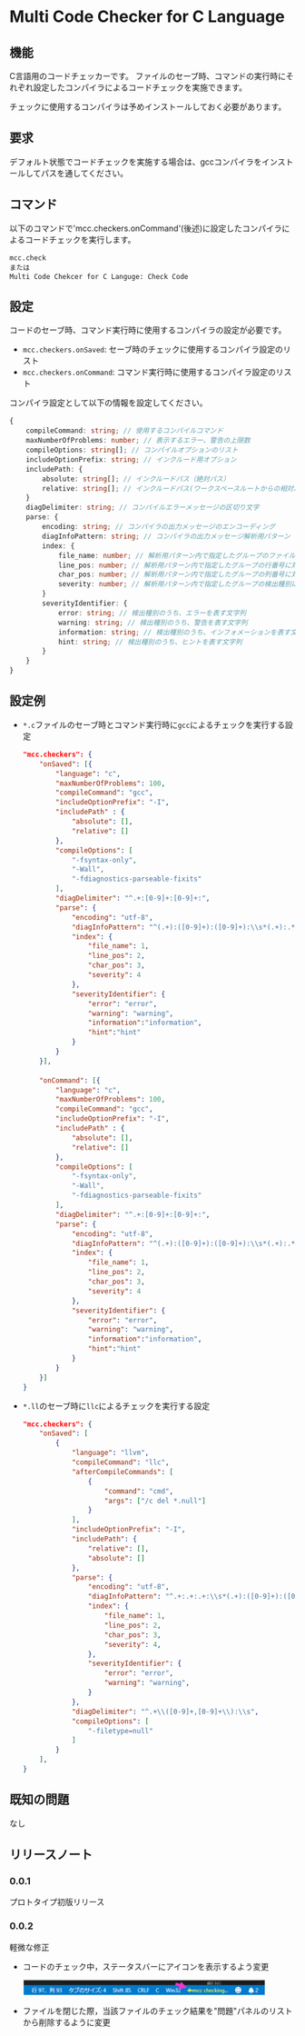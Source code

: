 # Multi Code Checker for C Language

## 機能


C言語用のコードチェッカーです。
ファイルのセーブ時、コマンドの実行時にそれぞれ設定したコンパイラによるコードチェックを実施できます。

チェックに使用するコンパイラは予めインストールしておく必要があります。

## 要求

デフォルト状態でコードチェックを実施する場合は、gccコンパイラをインストールしてパスを通してください。

## コマンド
以下のコマンドで'mcc.checkers.onCommand'(後述)に設定したコンパイラによるコードチェックを実行します。
```
mcc.check
または
Multi Code Chekcer for C Languge: Check Code
```


## 設定

コードのセーブ時、コマンド実行時に使用するコンパイラの設定が必要です。

* `mcc.checkers.onSaved`: セーブ時のチェックに使用するコンパイラ設定のリスト
* `mcc.checkers.onCommand`: コマンド実行時に使用するコンパイラ設定のリスト

コンパイラ設定として以下の情報を設定してください。

```typescript
{
    compileCommand: string; // 使用するコンパイルコマンド
    maxNumberOfProblems: number; // 表示するエラー、警告の上限数
    compileOptions: string[]; // コンパイルオプションのリスト
    includeOptionPrefix: string; // インクルード用オプション
    includePath: {
        absolute: string[]; // インクルードパス（絶対パス）
        relative: string[]; // インクルードパス(ワークスペースルートからの相対パス)
    }
    diagDelimiter: string; // コンパイルエラーメッセージの区切り文字
    parse: {
        encoding: string; // コンパイラの出力メッセージのエンコーディング
        diagInfoPattern: string; // コンパイラの出力メッセージ解析用パターン（正規表現）
        index: {
            file_name: number; // 解析用パターン内で指定したグループのファイル名に対応するインデックス番号
            line_pos: number; // 解析用パターン内で指定したグループの行番号に対応するインデックス番号
            char_pos: number; // 解析用パターン内で指定したグループの列番号に対応するインデックス番号
            severity: number; // 解析用パターン内で指定したグループの検出種別に対応するインデックス番号
        }
        severityIdentifier: {
            error: string; // 検出種別のうち、エラーを表す文字列
            warning: string; // 検出種別のうち、警告を表す文字列
            information: string; // 検出種別のうち、インフォメーションを表す文字列
            hint: string; // 検出種別のうち、ヒントを表す文字列
        }
    }
}
```

## 設定例

- `*.c`ファイルのセーブ時とコマンド実行時に`gcc`によるチェックを実行する設定

	```json
	"mcc.checkers": {
		"onSaved": [{	
			"language": "c",
		    "maxNumberOfProblems": 100,
		    "compileCommand": "gcc",
		    "includeOptionPrefix": "-I",
		    "includePath" : {
			    "absolute": [],
			    "relative": [] 
		    },
		    "compileOptions": [
				"-fsyntax-only",
				"-Wall",
				"-fdiagnostics-parseable-fixits"
		    ],
		    "diagDelimiter": "^.+:[0-9]+:[0-9]+:",
		    "parse": {
			    "encoding": "utf-8",
			    "diagInfoPattern": "^(.+):([0-9]+):([0-9]+):\\s*(.+):.*",
			    "index": {
				    "file_name": 1,
				    "line_pos": 2,
				    "char_pos": 3,
				    "severity": 4
			    },
			    "severityIdentifier": {
				    "error": "error",
				    "warning": "warning",
				    "information":"information",
				    "hint":"hint"
			    }
		    } 
		}],
	
	    "onCommand": [{
			"language": "c",	
			"maxNumberOfProblems": 100,
			"compileCommand": "gcc",
			"includeOptionPrefix": "-I",
			"includePath" : {
			    "absolute": [],
			    "relative": [] 
			},
			"compileOptions": [
				"-fsyntax-only",
				"-Wall",
				"-fdiagnostics-parseable-fixits"
			],
			"diagDelimiter": "^.+:[0-9]+:[0-9]+:",
			"parse": {
				"encoding": "utf-8",
				"diagInfoPattern": "^(.+):([0-9]+):([0-9]+):\\s*(.+):.*",
				"index": {
					"file_name": 1,
					"line_pos": 2,
					"char_pos": 3,
					"severity": 4
				},
				"severityIdentifier": {
					"error": "error",
					"warning": "warning",
					"information":"information",
					"hint":"hint"
				}
			} 
		}]
	}
	```

- `*.ll`のセーブ時に`llc`によるチェックを実行する設定

	```json
    "mcc.checkers": {
        "onSaved": [
            {
                "language": "llvm",
                "compileCommand": "llc",
                "afterCompileCommands": [
                    {
                        "command": "cmd",
                        "args": ["/c del *.null"]
                    }
                ],
                "includeOptionPrefix": "-I",
                "includePath": {
                    "relative": [],
                    "absolute": []
                },
                "parse": {
                    "encoding": "utf-8",
                    "diagInfoPattern": "^.+:.+:.+:\\s*(.+):([0-9]+):([0-9]+):(.+):",
                    "index": {
                        "file_name": 1,
                        "line_pos": 2,
                        "char_pos": 3,
                        "severity": 4,
                    },
                    "severityIdentifier": {
                        "error": "error",
                        "warning": "warning",
                    }
                },
                "diagDelimiter": "^.+\\([0-9]+,[0-9]+\\):\\s",
                "compileOptions": [
                    "-filetype=null"
                ]
            }
        ],
	}
	```

## 既知の問題

なし

## リリースノート

### 0.0.1

プロトタイプ初版リリース

### 0.0.2

軽微な修正

- コードのチェック中，ステータスバーにアイコンを表示するよう変更

	![アイコン](img/progress_icon.png)

- ファイルを閉じた際，当該ファイルのチェック結果を"問題"パネルのリストから削除するように変更


